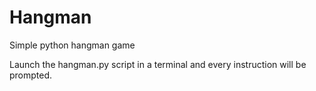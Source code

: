 # Hangman
Simple python hangman game

Launch the hangman.py script in a terminal and every instruction will be prompted.
